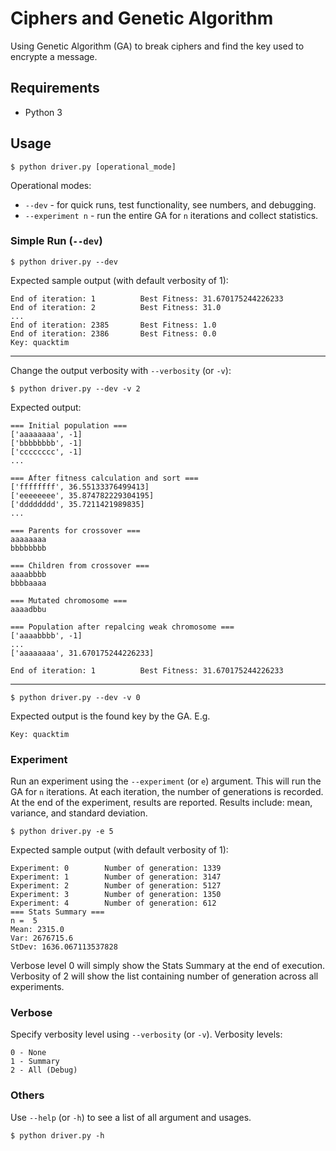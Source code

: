 # Ciphers and Genetic Algorithm

Using Genetic Algorithm (GA) to break ciphers and find the key used to encrypte
a message.



## Requirements

- Python 3





## Usage

```
$ python driver.py [operational_mode]
```

Operational modes:

- `--dev` - for quick runs, test functionality, see numbers, and debugging.
- `--experiment n` - run the entire GA for `n` iterations and collect statistics.





### Simple Run (`--dev`)

```
$ python driver.py --dev
```

Expected sample output (with default verbosity of 1):

```
End of iteration: 1 		 Best Fitness: 31.670175244226233
End of iteration: 2 		 Best Fitness: 31.0
...
End of iteration: 2385 		 Best Fitness: 1.0
End of iteration: 2386 		 Best Fitness: 0.0
Key: quacktim
```


---


Change the output verbosity with `--verbosity` (or `-v`):

```
$ python driver.py --dev -v 2
```

Expected output:

```
=== Initial population ===
['aaaaaaaa', -1]
['bbbbbbbb', -1]
['cccccccc', -1]
...

=== After fitness calculation and sort ===
['ffffffff', 36.55133376499413]
['eeeeeeee', 35.874782229304195]
['dddddddd', 35.7211421989835]
...

=== Parents for crossover ===
aaaaaaaa
bbbbbbbb

=== Children from crossover ===
aaaabbbb
bbbbaaaa

=== Mutated chromosome ===
aaaadbbu

=== Population after repalcing weak chromosome ===
['aaaabbbb', -1]
...
['aaaaaaaa', 31.670175244226233]

End of iteration: 1 		 Best Fitness: 31.670175244226233
```


---


```
$ python driver.py --dev -v 0
```

Expected output is the found key by the GA. E.g.

```
Key: quacktim
```





### Experiment

Run an experiment using the `--experiment` (or `e`) argument. This will run the
GA for `n` iterations. At each iteration, the number of generations is
recorded. At the end of the experiment, results are reported. Results include:
mean, variance, and standard deviation.

```
$ python driver.py -e 5
```

Expected sample output (with default verbosity of 1):

```
Experiment: 0 		 Number of generation: 1339
Experiment: 1 		 Number of generation: 3147
Experiment: 2 		 Number of generation: 5127
Experiment: 3 		 Number of generation: 1350
Experiment: 4 		 Number of generation: 612
=== Stats Summary ===
n =  5
Mean: 2315.0
Var: 2676715.6
StDev: 1636.067113537828
```

Verbose level 0 will simply show the Stats Summary at the end of execution.
Verbosity of 2 will show the list containing number of generation across all
experiments.





### Verbose

Specify verbosity level using `--verbosity` (or `-v`). Verbosity levels:
```
0 - None
1 - Summary
2 - All (Debug)
```



### Others

Use `--help` (or `-h`) to see a list of all argument and usages.

```
$ python driver.py -h
```
